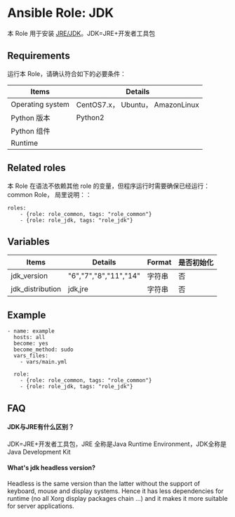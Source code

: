 Ansible Role: JDK
=========

本 Role 用于安装 [JRE/JDK](http://openjdk.java.net/install/)。JDK=JRE+开发者工具包

## Requirements

运行本 Role，请确认符合如下的必要条件：

| **Items**      | **Details** |
| ------------------| ------------------|
| Operating system | CentOS7.x， Ubuntu， AmazonLinux |
| Python 版本 | Python2  |
| Python 组件 |    |
| Runtime |  |


## Related roles

本 Role 在语法不依赖其他 role 的变量，但程序运行时需要确保已经运行：common Role， 局里说明：：

```
roles:
    - {role: role_common, tags: "role_common"}
    - {role: role_jdk, tags: "role_jdk"}
```

## Variables

| **Items**      | **Details** | **Format**  | **是否初始化** |
| ------------------| ------------------|-----|-----|
| jdk_version  | "6","7","8","11","14" | 字符串 | 否 |
| jdk_distribution  | jdk,jre | 字符串 | 否 |

## Example

```
- name: example
  hosts: all
  become: yes
  become_method: sudo 
  vars_files:
    - vars/main.yml 
  
  role:
    - {role: role_common, tags: "role_common"}
    - {role: role_jdk, tags: "role_jdk"}
```

## FAQ

#### JDK与JRE有什么区别？

JDK=JRE+开发者工具包，JRE 全称是Java Runtime Environment，JDK全称是Java Development Kit  

#### What's jdk headless version?

Headless is the same version than the latter without the support of keyboard, mouse and display systems. Hence it has less dependencies for runtime (no all Xorg display packages chain …) and it makes it more suitable for server applications.

